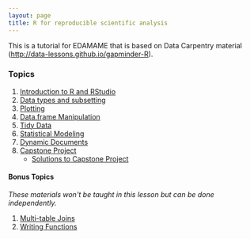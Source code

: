 ```yaml
---
layout: page
title: R for reproducible scientific analysis
---
```

This is a tutorial for EDAMAME that is based on Data Carpentry material (http://data-lessons.github.io/gapminder-R).

### Topics

1.  [Introduction to R and RStudio](01-intro-r-rstudio.html)
1.  [Data types and subsetting](03-data-types-subsetting.html)
1.  [Plotting](04-ggplot.html)
1.  [Data.frame Manipulation](05-dplyr-single-table.html)
1.  [Tidy Data](06-tidy-data.html)
1.  [Statistical Modeling](09-regression.html)
1.  [Dynamic Documents](08-knitr.html)
1.	[Capstone Project](10-capstone.html)
	- [Solutions to Capstone Project](11-capstone_solutions.html)

#### Bonus Topics

*These materials won't be taught in this lesson but can be done independently.*

1.  [Multi-table Joins](12-joins.html)
1.  [Writing Functions](07-functions.html)
